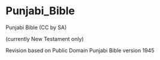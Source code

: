 # Punjabi_Bible
Punjabi Bible (CC by SA)

(currently New Testament only)

Revision based on Public Domain Punjabi Bible version 1945
